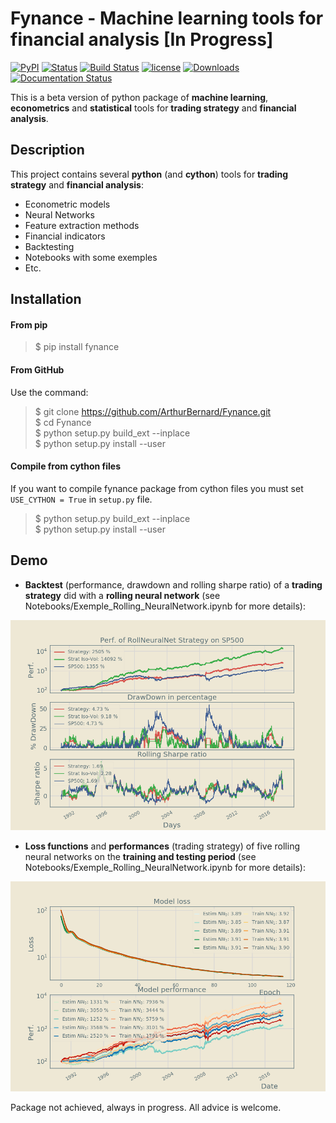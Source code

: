 # Fynance - Machine learning tools for financial analysis [In Progress]

[![PyPI](https://img.shields.io/pypi/v/fynance.svg)](https://pypi.org/project/fynance/)
[![Status](https://img.shields.io/pypi/status/fynance.svg?colorB=blue)](https://pypi.org/project/fynance/)
[![Build Status](https://travis-ci.org/ArthurBernard/Fynance.svg?branch=master)](https://travis-ci.org/ArthurBernard/Fynance)
[![license](https://img.shields.io/github/license/ArthurBernard/fynance.svg)](https://github.com/ArthurBernard/Fynance/blob/master/LICENSE.txt)
[![Downloads](https://pepy.tech/badge/fynance)](https://pepy.tech/project/fynance)
[![Documentation Status](https://readthedocs.org/projects/fynance/badge/?version=latest)](https://fynance.readthedocs.io/en/latest/?badge=latest)

This is a beta version of python package of **machine learning**, **econometrics** and **statistical** tools for **trading strategy** and **financial analysis**.

## Description

This project contains several **python** (and **cython**) tools for **trading strategy** and **financial analysis**:
- Econometric models
- Neural Networks
- Feature extraction methods
- Financial indicators
- Backtesting
- Notebooks with some exemples
- Etc.

## Installation

#### From pip

> $ pip install fynance

#### From GitHub

Use the command:

> $ git clone https://github.com/ArthurBernard/Fynance.git    
> $ cd Fynance   
> $ python setup.py build_ext --inplace    
> $ python setup.py install --user   

#### Compile from cython files   

If you want to compile fynance package from cython files you must set `USE_CYTHON = True` in `setup.py` file.    

> $ python setup.py build_ext --inplace    
> $ python setup.py install --user   

## Demo

- **Backtest** (performance, drawdown and rolling sharpe ratio) of a **trading strategy** did with a **rolling neural network** (see Notebooks/Exemple_Rolling_NeuralNetwork.ipynb for more details):

![backtest_RollNeuralNet](https://github.com/ArthurBernard/Fynance/blob/master/pictures/backtest_RollNeuralNet.png)

- **Loss functions** and **performances** (trading strategy) of five rolling neural networks on the **training and testing period** (see Notebooks/Exemple_Rolling_NeuralNetwork.ipynb for more details):

![loss_RollNeuralNet](https://github.com/ArthurBernard/Fynance/blob/master/pictures/loss_RollNeuralNet.png)

Package not achieved, always in progress. All advice is welcome.